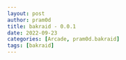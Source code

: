 ```yaml
---
layout: post
author: pram0d
title: bakraid - 0.0.1
date: 2022-09-23
categories: [Arcade, pram0d.bakraid]
tags: [bakraid]
---
```


